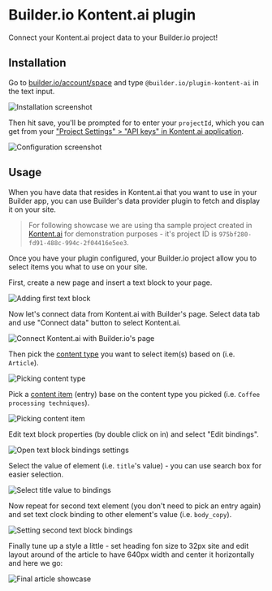 # Builder.io Kontent.ai plugin

Connect your Kontent.ai project data to your Builder.io project!

## Installation

Go to [builder.io/account/space](https://builder.io/account/space) and type `@builder.io/plugin-kontent-ai` in the text input.

![Installation screenshot](https://cdn.builder.io/api/v1/image/assets%2Fe85723a1cdde410591c232f4b375ef9b%2F9521aee97c2c40fa95750c2841e57f37)

Then hit save, you'll be prompted for to enter your `projectId`, which you can get from your ["Project Settings" > "API keys" in Kontent.ai application](https://kontent.ai/learn/tutorials/develop-apps/get-content/get-content-items/#a-1-find-your-project-id).

![Configuration screenshot](https://cdn.builder.io/api/v1/image/assets%2Fe85723a1cdde410591c232f4b375ef9b%2F2ce86dc1cd334f0980403cc5a57aa385)

## Usage

When you have data that resides in Kontent.ai that you want to use in your Builder app, you can use Builder's data provider plugin to fetch and display it on your site.

> For following showcase we are using tha sample project created in [Kontent.ai](https://kontent.ai/) for demonstration purposes - it's project ID is `975bf280-fd91-488c-994c-2f04416e5ee3`.

Once you have your plugin configured, your Builder.io project allow you to select items you what to use on your site.

First, create a new page and insert a text block to your page.

![Adding first text block](https://cdn.builder.io/api/v1/image/assets%2Fe85723a1cdde410591c232f4b375ef9b%2F449d4c0c99d2482bb824ea10d1cd87df)

Now let's connect data from Kontent.ai with Builder's page. Select data tab and use "Connect data" button to select Kontent.ai.

![Connect Kontent.ai with Builder.io's page](https://cdn.builder.io/api/v1/image/assets%2Fe85723a1cdde410591c232f4b375ef9b%2F54e90cac01f04844853cffdcd29136ae)

Then pick the [content type](https://kontent.ai/learn/tutorials/references/terminology/#a-content-type) you want to select item(s) based on (i.e. `Article`).

![Picking content type](https://cdn.builder.io/api/v1/image/assets%2Fe85723a1cdde410591c232f4b375ef9b%2Ffcac7f18a9544a41b1f92b24ad760d07)

Pick a [content item](https://kontent.ai/learn/tutorials/references/terminology/#a-content-item) (entry) base on the content type you picked (i.e. `Coffee processing techniques`).

![Picking content item](https://cdn.builder.io/api/v1/image/assets%2Fe85723a1cdde410591c232f4b375ef9b%2Fe167b0d2ca7b4892afa2c55f6a4a53ec)

Edit text block properties (by double click on in) and select "Edit bindings".

![Open text block bindings settings](https://cdn.builder.io/api/v1/image/assets%2Fe85723a1cdde410591c232f4b375ef9b%2F168b8937434a4b8099204c0fb1f150f3)

Select the value of element (i.e. `title`'s value) - you can use search box for easier selection.

![Select title value to bindings](https://cdn.builder.io/api/v1/image/assets%2Fe85723a1cdde410591c232f4b375ef9b%2Feeb2c7fa678c422d8f3e83245b595366)

Now repeat for second text element (you don't need to pick an entry again) and set text clock binding to other element's value (i.e. `body_copy`).

![Setting second text block bindings](https://cdn.builder.io/api/v1/image/assets%2Fe85723a1cdde410591c232f4b375ef9b%2F388b616baee040bbac4ea3937f9f3a9f)

Finally tune up a style a little - set heading fon size to 32px site and edit layout around of the article to have 640px width and center it horizontally and here we go:

![Final article showcase](https://cdn.builder.io/api/v1/image/assets%2Fe85723a1cdde410591c232f4b375ef9b%2F359bfc3365994e16818d449ee32c780d)
